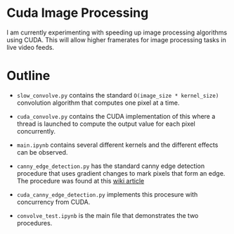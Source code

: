 # Cuda Image Processing 

I am currently experimenting with speeding up image processing algorithms using CUDA. This will allow higher framerates for 
image processing tasks in live video feeds. 

# Outline

* `slow_convolve.py` contains the standard `O(image_size * kernel_size)` convolution algorithm that computes one pixel at a time.  

* `cuda_convolve.py` contains the CUDA implementation of this where a thread is launched to compute the output value for each pixel 
concurrently. 

* `main.ipynb` contains several different kernels and the different effects can be observed. 

* `canny_edge_detection.py` has the standard canny edge detection procedure that uses gradient changes to mark pixels that form an edge. 
The procedure was found at this [wiki article](https://en.wikipedia.org/wiki/Canny_edge_detector#Process_of_Canny_edge_detection_algorithm)

* `cuda_canny_edge_detection.py` implements this procesure with concurrency from CUDA. 

* `convolve_test.ipynb` is the main file that demonstrates the two procedures. 
